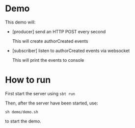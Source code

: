 # Demo

This demo will:
 - [producer] send an HTTP POST every second
    
    This will create authorCreated events
- [subscriber]  listen to authorCreated events via websocket
    
    This will print the events to console 
    
# How to run
First start the server using `sbt run`

Then, after the server have been started, use:
 
`sh demo/demo.sh` 

to start the demo.
